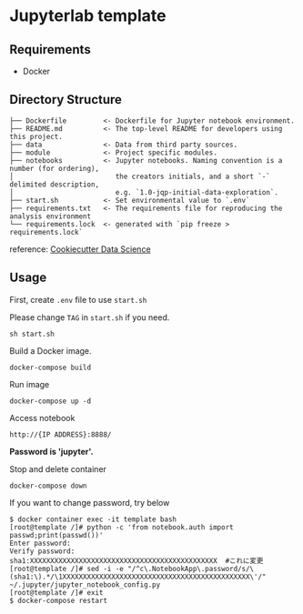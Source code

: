 # Jupyterlab template

## Requirements

- Docker


## Directory Structure

    ├── Dockerfile         <- Dockerfile for Jupyter notebook environment.
    ├── README.md          <- The top-level README for developers using this project.
    ├── data               <- Data from third party sources.
    ├── module             <- Project specific modules.
    ├── notebooks          <- Jupyter notebooks. Naming convention is a number (for ordering),
    │                         the creators initials, and a short `-` delimited description,
    │                         e.g. `1.0-jqp-initial-data-exploration`.
    ├── start.sh           <- Set environmental value to `.env`
    ├── requirements.txt   <- The requirements file for reproducing the analysis environment
    └── requirements.lock  <- generated with `pip freeze > requirements.lock`


reference: [Cookiecutter Data Science](https://drivendata.github.io/cookiecutter-data-science/#directory-structure)

## Usage
First, create `.env` file to use `start.sh`

Please change `TAG` in `start.sh` if you need.
```
sh start.sh
```

Build a Docker image.

`
docker-compose build
`

Run image
```
docker-compose up -d
```

Access notebook
```
http://{IP ADDRESS}:8888/
```
__Password is 'jupyter'.__

Stop and delete container
```
docker-compose down
```

If you want to change password, try below

```
$ docker container exec -it template bash
[root@template /]# python -c 'from notebook.auth import passwd;print(passwd())'
Enter password:
Verify password:
sha1:XXXXXXXXXXXXXXXXXXXXXXXXXXXXXXXXXXXXXXXXXXXXXX  #これに変更
[root@template /]# sed -i -e "/^c\.NotebookApp\.password/s/\(sha1:\).*/\1XXXXXXXXXXXXXXXXXXXXXXXXXXXXXXXXXXXXXXXXXXXXXX\'/" ~/.jupyter/jupyter_notebook_config.py 
[root@template /]# exit
$ docker-compose restart
```
